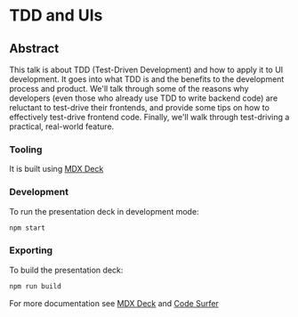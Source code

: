 # TDD and UIs

## Abstract

This talk is about TDD (Test-Driven Development) and how to apply it to UI development. It goes into what TDD is and the benefits to the development process and product. We'll talk through some of the reasons why developers (even those who already use TDD to write backend code) are reluctant to test-drive their frontends, and provide some tips on how to effectively test-drive frontend code. Finally, we'll walk through test-driving a practical, real-world feature.

### Tooling

It is built using [MDX Deck](https://github.com/jxnblk/mdx-deck)

### Development

To run the presentation deck in development mode:

```sh
npm start
```

### Exporting

To build the presentation deck:

```sh
npm run build
```

For more documentation see [MDX Deck](https://github.com/jxnblk/mdx-deck) and [Code Surfer](https://codesurfer.pomb.us/)
